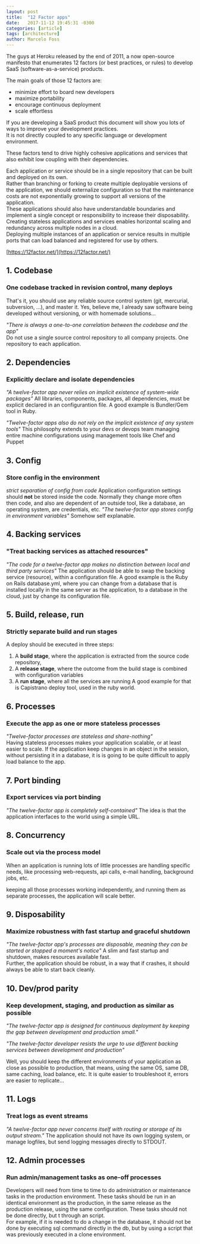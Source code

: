 ```yaml
---
layout: post
title:  "12 Factor apps"
date:   2017-11-12 19:45:31 -0300
categories: [article]
tags: [architecture]
author: Marcelo Foss
---
```

The guys at Heroku released by the end of 2011, a now open-source manifesto that enumerates 12 factors (or best practices, or rules) to develop SaaS (software-as-a-service) products.

The main goals of those 12 factors are:
* minimize effort to board new developers
* maximize portability
* encourage continuous deployment
* scale effortless

If you are developing a SaaS product this document will show you lots of ways to improve your development practices.  
It is not directly coupled to any specific language or development environment.

These factors tend to drive highly cohesive applications and services that also exhibit low coupling with their dependencies.

Each application or service should be in a single repository that can be built and deployed on its own.  
Rather than branching or forking to create multiple deployable versions of the application, we should externalize configuration so that the maintenance costs are not exponentially growing to support all versions of the application.  
These applications should also have understandable boundaries and implement a single concept or responsibility to increase their disposability.  
Creating stateless applications and services enables horizontal scaling and redundancy across multiple nodes in a cloud.  
Deploying multiple instances of an application or service results in multiple ports that can load balanced and registered for use by others.

[https://12factor.net/](https://12factor.net/)

## 1. Codebase
### One codebase tracked in revision control, many deploys
That's it, you should use any reliable source control system (git, mercurial, subversion, ...), and master it. Yes, believe me, I already saw software being developed without versioning, or with homemade solutions...

*"There is always a one-to-one correlation between the codebase and the app"*  
Do not use a single source control repository to all company projects. One repository to each application.

## 2. Dependencies
###  Explicitly declare and isolate dependencies
*"A twelve-factor app never relies on implicit existence of system-wide packages"*
All libraries, components, packages, all dependencies, must be explicit declared in an configurantion file. A good example is Bundler/Gem tool in Ruby.

*"Twelve-factor apps also do not rely on the implicit existence of any system tools"*
This philosophy extends to your devs or devops team managing entire machine configurations using management tools like Chef and Puppet

## 3. Config
### Store config in the environment
*strict separation of config from code*
Application configuration settings should **not** be stored inside the code. Normally they change more often then code, and also are dependent of an outside tool, like a database, an operating system, are credentials, etc.
*"The twelve-factor app stores config in environment variables"*
Somehow self explanable.

## 4. Backing services
### "Treat backing services as attached resources"
*"The code for a twelve-factor app makes no distinction between local and third party services"*
The application should be able to swap the backing service (resource), within a configuration file.
A good example is the Ruby on Rails database.yml, where you can change from a database that is installed locally in the same server as the application, to a database in the cloud, just by change its configuration file.

## 5. Build, release, run
### Strictly separate build and run stages
A deploy should be executed in three steps:
1. A **build stage**, where the application is extracted from the source code repository,
2. A **release stage**, where the outcome from the build stage is combined with configuration variables
3. A **run stage**, where all the services are running
A good example for that is Capistrano deploy tool, used in the ruby world.

## 6. Processes
### Execute the app as one or more stateless processes
*"Twelve-factor processes are stateless and share-nothing"*  
Having stateless processes makes your application scalable, or at least easier to scale. If the application keep changes in an object in the session, without persisting it in a database, it is is going to be quite difficult to apply load balance to the app.

## 7. Port binding
### Export services via port binding
*"The twelve-factor app is completely self-contained"*
The idea is that the application interfaces to the world using a simple URL.

## 8. Concurrency
### Scale out via the process model
When an application is running lots of little processes are handling specific needs, like processing web-requests, api calls, e-mail handling, background jobs, etc.  

keeping all those processes working independently, and running them as separate processes, the application will scale better.

## 9. Disposability
### Maximize robustness with fast startup and graceful shutdown
*"The twelve-factor app's processes are disposable, meaning they can be started or stopped a moment's notice"*
A slim and fast startup and shutdown, makes resources available fast.  
Further, the application should be robust, in a way that if crashes, it should always be able to start back cleanly.

## 10. Dev/prod parity
### Keep development, staging, and production as similar as possible
*"The twelve-factor app is designed for continuous deployment by keeping the gap between development and production small."*  

*"The twelve-factor developer resists the urge to use different backing services between development and production"*

Well, you should keep the different environments of your application as close as possible to production, that means, using the same OS, same DB, same caching, load balance, etc. It is quite easier to troubleshoot it, errors are easier to replicate...

## 11. Logs
### Treat logs as event streams
*"A twelve-factor app never concerns itself with routing or storage of its output stream."*
The application should not have its own logging system, or manage logfiles, but send logging messages directly to STDOUT.

## 12. Admin processes
### Run admin/management tasks as one-off processes
Developers will need from time to time to do administration or maintenance tasks in the production environment.
These tasks should be run in an identical environment as the production, in the same release as the production release, using the same configuration. These tasks should not be done directly, but t through an script.  
For example, if it is needed to do a change in the database, it should not be done by executing sql command directly in the db, but by using a script that was previously executed in a clone environment.
